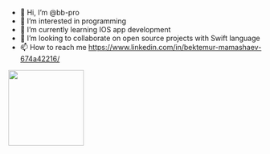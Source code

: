 - 👋 Hi, I’m @bb-pro
- 👀 I’m interested in programming
- 🌱 I’m currently learning IOS app development
- 💞️ I’m looking to collaborate on open source projects with Swift language
- 📫 How to reach me https://www.linkedin.com/in/bektemur-mamashaev-674a42216/

<!---
bb-pro/bb-pro is a ✨ special ✨ repository because its `README.md` (this file) appears on your GitHub profile.
You can click the Preview link to take a look at your changes.
--->

   <a href="https://github.com/romankh3/github-readme-stats">
       <img height=150 src="https://github-readme-stats.vercel.app/api/top-langs/?username=bb-pro&layout=compact"/></a>
</p>
